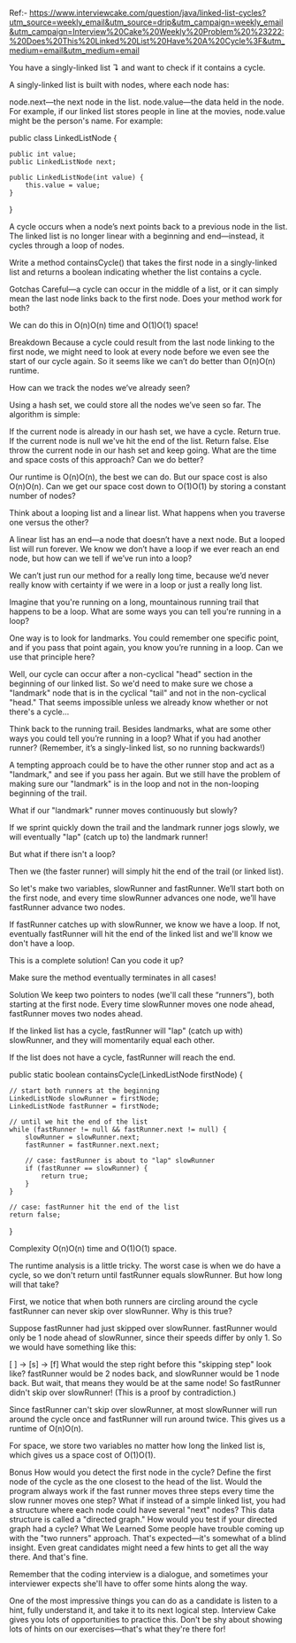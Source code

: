 Ref:- https://www.interviewcake.com/question/java/linked-list-cycles?utm_source=weekly_email&utm_source=drip&utm_campaign=weekly_email&utm_campaign=Interview%20Cake%20Weekly%20Problem%20%23222:%20Does%20This%20Linked%20List%20Have%20A%20Cycle%3F&utm_medium=email&utm_medium=email

You have a singly-linked list ↴ and want to check if it contains a cycle.

A singly-linked list is built with nodes, where each node has:

node.next—the next node in the list.
node.value—the data held in the node. For example, if our linked list stores people in line at the movies, node.value might be the person's name.
For example:

  public class LinkedListNode {

    public int value;
    public LinkedListNode next;

    public LinkedListNode(int value) {
        this.value = value;
    }
}

A cycle occurs when a node’s next points back to a previous node in the list. The linked list is no longer linear with a beginning and end—instead, it cycles through a loop of nodes.

Write a method containsCycle() that takes the first node in a singly-linked list and returns a boolean indicating whether the list contains a cycle.

Gotchas
Careful—a cycle can occur in the middle of a list, or it can simply mean the last node links back to the first node. Does your method work for both?

We can do this in O(n)O(n) time and O(1)O(1) space!

Breakdown
Because a cycle could result from the last node linking to the first node, we might need to look at every node before we even see the start of our cycle again. So it seems like we can’t do better than O(n)O(n) runtime.

How can we track the nodes we’ve already seen?

Using a hash set, we could store all the nodes we’ve seen so far. The algorithm is simple:

If the current node is already in our hash set, we have a cycle. Return true.
If the current node is null we've hit the end of the list. Return false.
Else throw the current node in our hash set and keep going.
What are the time and space costs of this approach? Can we do better?

Our runtime is O(n)O(n), the best we can do. But our space cost is also O(n)O(n). Can we get our space cost down to O(1)O(1) by storing a constant number of nodes?

Think about a looping list and a linear list. What happens when you traverse one versus the other?

A linear list has an end—a node that doesn’t have a next node. But a looped list will run forever. We know we don’t have a loop if we ever reach an end node, but how can we tell if we’ve run into a loop?

We can’t just run our method for a really long time, because we’d never really know with certainty if we were in a loop or just a really long list.

Imagine that you're running on a long, mountainous running trail that happens to be a loop. What are some ways you can tell you're running in a loop?

One way is to look for landmarks. You could remember one specific point, and if you pass that point again, you know you’re running in a loop. Can we use that principle here?

Well, our cycle can occur after a non-cyclical "head" section in the beginning of our linked list. So we'd need to make sure we chose a "landmark" node that is in the cyclical "tail" and not in the non-cyclical "head." That seems impossible unless we already know whether or not there's a cycle...

Think back to the running trail. Besides landmarks, what are some other ways you could tell you’re running in a loop? What if you had another runner? (Remember, it’s a singly-linked list, so no running backwards!)

A tempting approach could be to have the other runner stop and act as a "landmark," and see if you pass her again. But we still have the problem of making sure our "landmark" is in the loop and not in the non-looping beginning of the trail.

What if our "landmark" runner moves continuously but slowly?

If we sprint quickly down the trail and the landmark runner jogs slowly, we will eventually "lap" (catch up to) the landmark runner!

But what if there isn't a loop?

Then we (the faster runner) will simply hit the end of the trail (or linked list).

So let's make two variables, slowRunner and fastRunner. We’ll start both on the first node, and every time slowRunner advances one node, we’ll have fastRunner advance two nodes.

If fastRunner catches up with slowRunner, we know we have a loop. If not, eventually fastRunner will hit the end of the linked list and we'll know we don't have a loop.

This is a complete solution! Can you code it up?

Make sure the method eventually terminates in all cases!

Solution
We keep two pointers to nodes (we'll call these “runners”), both starting at the first node. Every time slowRunner moves one node ahead, fastRunner moves two nodes ahead.

If the linked list has a cycle, fastRunner will "lap" (catch up with) slowRunner, and they will momentarily equal each other.

If the list does not have a cycle, fastRunner will reach the end.

  public static boolean containsCycle(LinkedListNode firstNode) {

    // start both runners at the beginning
    LinkedListNode slowRunner = firstNode;
    LinkedListNode fastRunner = firstNode;

    // until we hit the end of the list
    while (fastRunner != null && fastRunner.next != null) {
        slowRunner = slowRunner.next;
        fastRunner = fastRunner.next.next;

        // case: fastRunner is about to "lap" slowRunner
        if (fastRunner == slowRunner) {
            return true;
        }
    }

    // case: fastRunner hit the end of the list
    return false;
}

Complexity
O(n)O(n) time and O(1)O(1) space.

The runtime analysis is a little tricky. The worst case is when we do have a cycle, so we don't return until fastRunner equals slowRunner. But how long will that take?

First, we notice that when both runners are circling around the cycle fastRunner can never skip over slowRunner. Why is this true?

Suppose fastRunner had just skipped over slowRunner. fastRunner would only be 1 node ahead of slowRunner, since their speeds differ by only 1. So we would have something like this:

  [ ] -> [s] -> [f]
What would the step right before this "skipping step" look like? fastRunner would be 2 nodes back, and slowRunner would be 1 node back. But wait, that means they would be at the same node! So fastRunner didn't skip over slowRunner! (This is a proof by contradiction.)

Since fastRunner can't skip over slowRunner, at most slowRunner will run around the cycle once and fastRunner will run around twice. This gives us a runtime of O(n)O(n).

For space, we store two variables no matter how long the linked list is, which gives us a space cost of O(1)O(1).

Bonus
How would you detect the first node in the cycle? Define the first node of the cycle as the one closest to the head of the list.
Would the program always work if the fast runner moves three steps every time the slow runner moves one step?
What if instead of a simple linked list, you had a structure where each node could have several "next" nodes? This data structure is called a "directed graph." How would you test if your directed graph had a cycle?
What We Learned
Some people have trouble coming up with the "two runners" approach. That's expected—it's somewhat of a blind insight. Even great candidates might need a few hints to get all the way there. And that's fine.

Remember that the coding interview is a dialogue, and sometimes your interviewer expects she'll have to offer some hints along the way.

One of the most impressive things you can do as a candidate is listen to a hint, fully understand it, and take it to its next logical step. Interview Cake gives you lots of opportunities to practice this. Don't be shy about showing lots of hints on our exercises—that's what they're there for!
